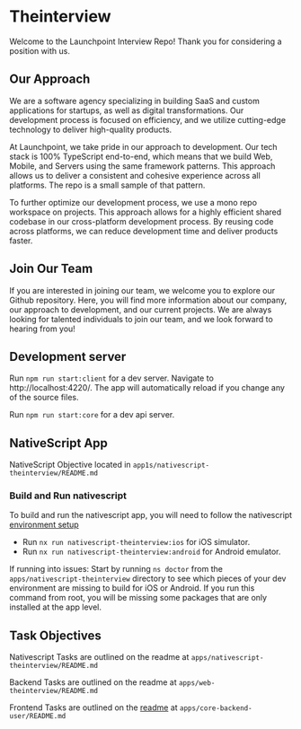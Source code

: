 # Theinterview

Welcome to the Launchpoint Interview Repo! Thank you for considering a position with us.

## Our Approach

We are a software agency specializing in building SaaS and custom applications for startups, as well as digital transformations. Our development process is focused on efficiency, and we utilize cutting-edge technology to deliver high-quality products.

At Launchpoint, we take pride in our approach to development. Our tech stack is 100% TypeScript end-to-end, which means that we build Web, Mobile, and Servers using the same framework patterns. This approach allows us to deliver a consistent and cohesive experience across all platforms. The repo is a small sample of that pattern.

To further optimize our development process, we use a mono repo workspace on projects. This approach allows for a highly efficient shared codebase in our cross-platform development process. By reusing code across platforms, we can reduce development time and deliver products faster.

## Join Our Team

If you are interested in joining our team, we welcome you to explore our Github repository. Here, you will find more information about our company, our approach to development, and our current projects. We are always looking for talented individuals to join our team, and we look forward to hearing from you!

## Development server

Run `npm run start:client` for a dev server. Navigate to http://localhost:4220/. The app will automatically reload if you change any of the source files.

Run `npm run start:core` for a dev api server.

## NativeScript App

NativeScript Objective located in `app1s/nativescript-theinterview/README.md`
### Build and Run nativescript
To build and run the nativescript app, you will need to follow the nativescript [environment setup](https://docs.nativescript.org/environment-setup.html)

- Run `nx run nativescript-theinterview:ios` for iOS simulator.
- Run `nx run nativescript-theinterview:android` for Android emulator.

If running into issues:
Start by running `ns doctor` from the `apps/nativescript-theinterview` directory to see which pieces of your dev environment are missing to build for iOS or Android. If you run this command from root, you will be missing some packages that are only installed at the app level.

## Task Objectives

Nativescript Tasks are outlined on the readme at `apps/nativescript-theinterview/README.md`

Backend Tasks are outlined on the readme at `apps/web-theinterview/README.md`

Frontend Tasks are outlined on the [readme](apps/core-backend-user/README.md) at `apps/core-backend-user/README.md`